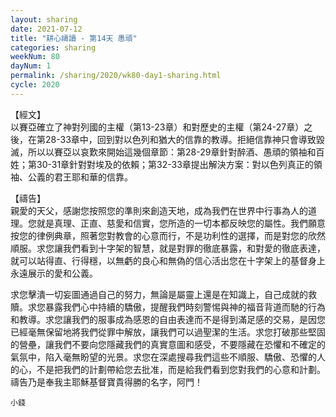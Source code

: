 ```yaml
---
layout: sharing
date: 2021-07-12
title: "耕心禱讀 - 第14天 愚頑"
categories: sharing
weekNum: 80
dayNum: 1
permalink: /sharing/2020/wk80-day1-sharing.html
cycle: 2020
---
```


【經文】  
以賽亞確立了神對列國的主權（第13-23章）和對歷史的主權（第24-27章）之後，在第28-33章中，回到對以色列和猶大的信靠的教導。拒絕信靠神只會導致毀滅，所以以賽亞以哀歎來開始這幾個章節：第28-29章針對醉酒、愚頑的領袖和百姓；第30-31章針對對埃及的依賴；第32-33章提出解決方案：對以色列真正的領袖、公義的君王耶和華的信靠。

【禱告】  
親愛的天父，感謝您按照您的準則來創造天地，成為我們在世界中行事為人的道理。您就是真理、正直、慈愛和信實，您所造的一切本都反映您的屬性。我們願意按您的律例典章，照著您對教會的心意而行，不是功利性的選擇，而是對您的欣然順服。求您讓我們看到十字架的智慧，就是對罪的徹底暴露，和對愛的徹底表達，就可以站得直、行得穩，以無虧的良心和無偽的信心活出您在十字架上的基督身上永遠展示的愛和公義。

求您擊潰一切妄圖通過自己的努力，無論是屬靈上還是在知識上，自己成就的救贖。求您暴露我們心中持續的驕傲，提醒我們時刻警惕與神的福音背道而馳的行為和教導。求您讓我們的服事成為感恩的自由表達而不是得到滿足感的交易，是因您已經毫無保留地將我們從罪中解放，讓我們可以過聖潔的生活。求您打破那些堅固的營壘，讓我們不要向您隱藏我們的真實意圖和感受，不要隱藏在恐懼和不確定的氣氛中，陷入毫無盼望的光景。求您在深處搜尋我們這些不順服、驕傲、恐懼的人的心，不是把我們的計劃帶給您去批准，而是給我們看到您對我們的心意和計劃。禱告乃是奉我主耶穌基督寶貴得勝的名字，阿門！

`小錢`
